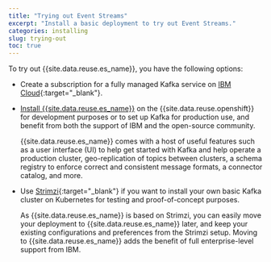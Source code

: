 ```yaml
---
title: "Trying out Event Streams"
excerpt: "Install a basic deployment to try out Event Streams."
categories: installing
slug: trying-out
toc: true
---
```


To try out {{site.data.reuse.es_name}}, you have the following options:

- Create a subscription for a fully managed Kafka service on [IBM Cloud](https://cloud.ibm.com/docs/EventStreams?topic=EventStreams-getting-started){:target="_blank"}.
- [Install {{site.data.reuse.es_name}}](../installing) on the {{site.data.reuse.openshift}} for development purposes or to set up Kafka for production use, and benefit from both the support of IBM and the open-source community.

  {{site.data.reuse.es_name}} comes with a host of useful features such as a user interface (UI) to help get started with Kafka and help operate a production cluster, geo-replication of topics between clusters, a schema registry to enforce correct and consistent message formats, a connector catalog, and more.

- Use [Strimzi](https://strimzi.io){:target="_blank"} if you want to install your own basic Kafka cluster on Kubernetes for testing and proof-of-concept purposes.

   As {{site.data.reuse.es_name}} is based on Strimzi, you can easily move your deployment to {{site.data.reuse.es_name}} later, and keep your existing configurations and preferences from the Strimzi setup. Moving to {{site.data.reuse.es_name}} adds the benefit of full enterprise-level support from IBM.
